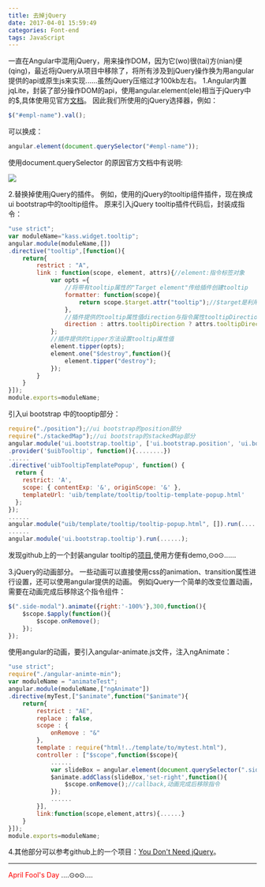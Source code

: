```yaml
---
title: 去掉jQuery
date: 2017-04-01 15:59:49
categories: Font-end
tags: JavaScript
---
```

一直在Angular中混用jQuery，用来操作DOM，因为它(wo)很(tai)方(nian)便(qing)，最近将jQuery从项目中移除了，将所有涉及到jQuery操作换为用angular提供的api或原生js来实现......虽然jQuery压缩过才100kb左右。
1.Angular内置jqLite，封装了部分操作DOM的api，使用angular.element(ele)相当于jQuery中的$,具体使用见官方[文档](https://code.angularjs.org/1.5.4/docs/api/ng/function/angular.element)。
因此我们所使用的jQuery选择器，例如：
``` javascript
$("#empl-name").val();
``` 
可以换成：
``` javascript
angular.element(document.querySelector("#empl-name"));
``` 
使用document.querySelector 的原因官方文档中有说明:

<img src="../../../../assets/img/4-1-1.png"   align=center />

<!--more-->

2.替换掉使用jQuery的插件。
例如，使用的jQuery的tooltip组件插件，现在换成ui bootstrap中的tooltip组件。
原来引入jQuery tooltip插件代码后，封装成指令：
``` javascript
"use strict";
var moduleName="kass.widget.tooltip";
angular.module(moduleName,[])
.directive("tooltip",[function(){
	return{
		restrict : "A",
		link : function(scope, element, attrs){//element:指令标签对象     attrs:指令属性
			var opts ={
				//将带有tooltip属性的"Target element"传给插件创建tooltip
				formatter: function(scope){
					return scope.$target.attr("tooltip");//$target是利用$(this)封装的jquery对象
				},
				//插件提供的tooltip属性值direction与指令属性tooltipDirection
				direction : attrs.tooltipDirection ? attrs.tooltipDirection : "bottom"
			};
			//插件提供的tipper方法设置tooltip属性值
			element.tipper(opts);
			element.one("$destroy",function(){
				element.tipper("destroy");
			});
		}
	}
}]);
module.exports=moduleName;
``` 
引入ui bootstrap 中的tooptip部分：

``` javascript
require("./position");//ui bootstrap的position部分
require("./stackedMap");//ui bootstrap的stackedMap部分
angular.module('ui.bootstrap.tooltip', ['ui.bootstrap.position', 'ui.bootstrap.stackedMap',"uib/template/tooltip/tooltip-html-popup.html","uib/template/tooltip/tooltip-popup.html","uib/template/tooltip/tooltip-template-popup.html"])     
.provider('$uibTooltip', function(){........})
......
.directive('uibTooltipTemplatePopup', function() {
  return {
    restrict: 'A',
    scope: { contentExp: '&', originScope: '&' },
    templateUrl: 'uib/template/tooltip/tooltip-template-popup.html'
  };
});
......
angular.module("uib/template/tooltip/tooltip-popup.html", []).run(......);
......
angular.module('ui.bootstrap.tooltip').run(......);
``` 
发现github上的一个封装angular tooltip的[项目](https://github.com/720kb/angular-tooltips),使用方便有demo,⊙o⊙......

3.jQuery的动画部分。
一些动画可以直接使用css的animation、transition属性进行设置，还可以使用angular提供的动画。
例如jQuery一个简单的改变位置动画，需要在动画完成后移除这个指令组件：

``` javascript
$(".side-modal").animate({right:'-100%'},300,function(){
	$scope.$apply(function(){
		$scope.onRemove();
	});
});
``` 
使用angular的动画，要引入angular-animate.js文件，注入ngAnimate：

``` javascript
"use strict";
require("./angular-animte-min");
var moduleName = "animateTest";
angular.module(moduleName,["ngAnimate"])
.directive(myTest,["$animate",function("$animate"){
    return{
        restrict : "AE",
        replace : false,
        scope : {
            onRemove : "&"
        },
        template : require("html!../template/to/mytest.html"),
        controller : ["$scope",function($scope){
            ......
            var slideBox = angular.element(document.querySelector(".side-modal"));
            $animate.addClass(slideBox,'set-right',function(){
                $scope.onRemove();//callback,动画完成后移除指令
            });
            ......
        }],
        link:function(scope,element,attrs){......}
    }
}]);
module.exports=moduleName;
``` 
4.其他部分可以参考github上的一个项目：[You Don't Need jQuery]( https://github.com/oneuijs/You-Dont-Need-jQuery)。


************

<font color=red>April Fool's Day </font>....⊙o⊙....